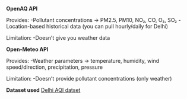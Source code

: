 **OpenAQ API**

Provides:
-Pollutant concentrations → PM2.5, PM10, NO₂, CO, O₃, SO₂
-Location-based historical data (you can pull hourly/daily for Delhi)

Limitation:
-Doesn’t give you weather data

**Open-Meteo API**

Provides:
-Weather parameters → temperature, humidity, wind speed/direction, precipitation, pressure

Limitation:
-Doesn’t provide pollutant concentrations (only weather)


**Dataset used**
[Delhi AQI datset](https://www.kaggle.com/datasets/digantdixit/delhi-air-quality-index-data?utm_source=chatgpt.com)

